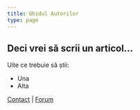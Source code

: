 ```yaml
---
title: Ghidul Autorilor
type: page
---
```


## Deci vrei să scrii un articol...

Uite ce trebuie să știi:

* Una
* Alta

[Contact](/)  |  [Forum](/) 